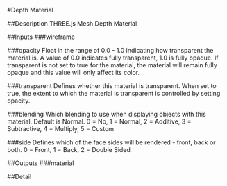 #Depth Material

##Description
THREE.js Mesh Depth Material

##Inputs
###wireframe


###opacity
Float in the range of 0.0 - 1.0 indicating how transparent the material is. A value of 0.0 indicates fully transparent, 1.0 is fully opaque. If transparent is not set to true for the material, the material will remain fully opaque and this value will only affect its color.

###transparent
Defines whether this material is transparent. When set to true, the extent to which the material is transparent is controlled by setting opacity.

###blending
Which blending to use when displaying objects with this material. Default is Normal. 0 = No, 1 = Normal, 2 = Additive, 3 = Subtractive, 4 = Multiply, 5 = Custom

###side
Defines which of the face sides will be rendered - front, back or both. 0 = Front, 1 = Back, 2 = Double Sided

##Outputs
###material


##Detail


